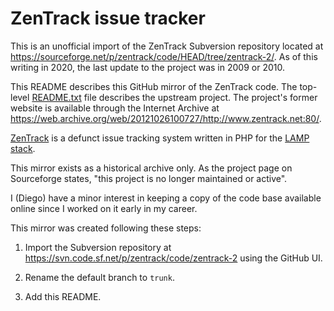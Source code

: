# ZenTrack issue tracker

This is an unofficial import of the ZenTrack Subversion repository located at
<https://sourceforge.net/p/zentrack/code/HEAD/tree/zentrack-2/>. As of this
writing in 2020, the last update to the project was in 2009 or 2010.

This README describes this GitHub mirror of the ZenTrack code. The top-level
[README.txt](../README.txt) file describes the upstream project. The project's
former website is available through the Internet Archive at
<https://web.archive.org/web/20121026100727/http://www.zentrack.net:80/>.

[ZenTrack](https://sourceforge.net/projects/zentrack/) is a defunct issue
tracking system written in PHP for the
[LAMP stack](https://en.wikipedia.org/wiki/LAMP_(software_bundle)).

This mirror exists as a historical archive only. As the project page on
Sourceforge states, "this project is no longer maintained or active".

I (Diego) have a minor interest in keeping a copy of the code base available
online since I worked on it early in my career.

This mirror was created following these steps:

1. Import the Subversion repository at
   <https://svn.code.sf.net/p/zentrack/code/zentrack-2> using the GitHub UI.

2. Rename the default branch to `trunk`.

3. Add this README.
